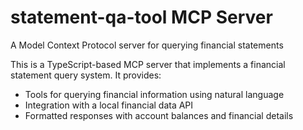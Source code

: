 # statement-qa-tool MCP Server

A Model Context Protocol server for querying financial statements

This is a TypeScript-based MCP server that implements a financial statement query system. It provides:

- Tools for querying financial information using natural language
- Integration with a local financial data API
- Formatted responses with account balances and financial details